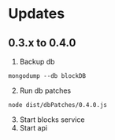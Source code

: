 # Updates

## 0.3.x to 0.4.0

1. Backup db
  ```
  mongodump --db blockDB
  ```
2. Run db patches
  ```
  node dist/dbPatches/0.4.0.js
  ```
3. Start blocks service
4. Start api 